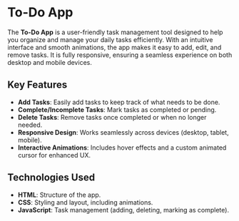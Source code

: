 # To-Do App

The **To-Do App** is a user-friendly task management tool designed to help you organize and manage your daily tasks efficiently. With an intuitive interface and smooth animations, the app makes it easy to add, edit, and remove tasks. It is fully responsive, ensuring a seamless experience on both desktop and mobile devices.

## Key Features
- **Add Tasks**: Easily add tasks to keep track of what needs to be done.
- **Complete/Incomplete Tasks**: Mark tasks as completed or pending.
- **Delete Tasks**: Remove tasks once completed or when no longer needed.
- **Responsive Design**: Works seamlessly across devices (desktop, tablet, mobile).
- **Interactive Animations**: Includes hover effects and a custom animated cursor for enhanced UX.

## Technologies Used
- **HTML**: Structure of the app.
- **CSS**: Styling and layout, including animations.
- **JavaScript**: Task management (adding, deleting, marking as complete).
